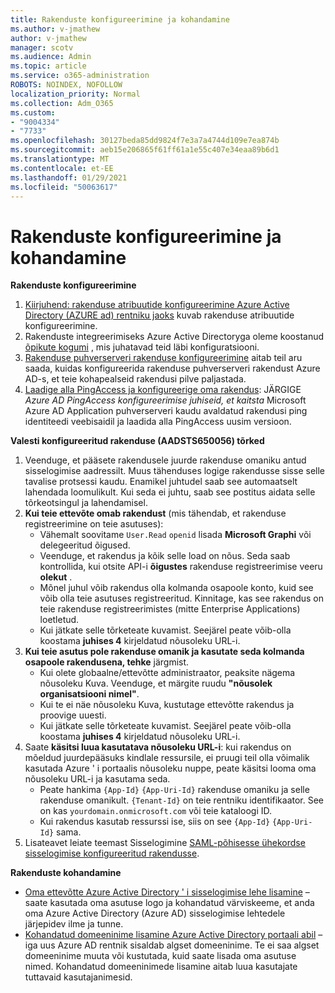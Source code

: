 ```yaml
---
title: Rakenduste konfigureerimine ja kohandamine
ms.author: v-jmathew
author: v-jmathew
manager: scotv
ms.audience: Admin
ms.topic: article
ms.service: o365-administration
ROBOTS: NOINDEX, NOFOLLOW
localization_priority: Normal
ms.collection: Adm_O365
ms.custom:
- "9004334"
- "7733"
ms.openlocfilehash: 30127beda85dd9824f7e3a7a4744d109e7ea874b
ms.sourcegitcommit: aeb15e206865f61ff61a1e55c407e34eaa89b6d1
ms.translationtype: MT
ms.contentlocale: et-EE
ms.lasthandoff: 01/29/2021
ms.locfileid: "50063617"
---
```

# <a name="configure-and-customize-applications"></a>Rakenduste konfigureerimine ja kohandamine

**Rakenduste konfigureerimine**

1. [Kiirjuhend: rakenduse atribuutide konfigureerimine Azure Active Directory (AZURE ad) rentniku jaoks](https://docs.microsoft.com/azure/active-directory/manage-apps/add-application-portal-configure) kuvab rakenduse atribuutide konfigureerimine.
2. Rakenduste integreerimiseks Azure Active Directoryga oleme koostanud [õpikute kogumi](https://docs.microsoft.com/azure/active-directory/saas-apps/tutorial-list) , mis juhatavad teid läbi konfiguratsiooni.
3. [Rakenduse puhverserveri rakenduse konfigureerimine](https://docs.microsoft.com/azure/active-directory/manage-apps/application-proxy-config-how-to) aitab teil aru saada, kuidas konfigureerida rakenduse puhverserveri rakendust Azure AD-s, et teie kohapealseid rakendusi pilve paljastada.
4. [Laadige alla PingAccess ja konfigureerige oma rakendus](https://docs.microsoft.com/azure/active-directory/manage-apps/application-proxy-ping-access-publishing-guide#download-pingaccess-and-configure-your-application): JÄRGIGE *Azure AD PingAccess konfigureerimise juhiseid, et kaitsta* Microsoft Azure AD Application puhverserveri kaudu avaldatud rakendusi ping identiteedi veebisaidil ja laadida alla PingAccess uusim versioon.

**Valesti konfigureeritud rakenduse (AADSTS650056) tõrked**

1. Veenduge, et pääsete rakendusele juurde rakenduse omaniku antud sisselogimise aadressilt. Muus tähenduses logige rakendusse sisse selle tavalise protsessi kaudu. Enamikel juhtudel saab see automaatselt lahendada loomulikult. Kui seda ei juhtu, saab see postitus aidata selle tõrkeotsingul ja lahendamisel.
2. **Kui teie ettevõte omab rakendust** (mis tähendab, et rakenduse registreerimine on teie asutuses):
    - Vähemalt soovitame `User.Read` `openid` lisada **Microsoft Graphi** või delegeeritud õigused.
    - Veenduge, et rakendus ja kõik selle load on nõus. Seda saab kontrollida, kui otsite API-i **õigustes** rakenduse registreerimise veeru **olekut** .
    - Mõnel juhul võib rakendus olla kolmanda osapoole konto, kuid see võib olla teie asutuses registreeritud. Kinnitage, kas see rakendus on teie rakenduse registreerimistes (mitte Enterprise Applications) loetletud.
    - Kui jätkate selle tõrketeate kuvamist. Seejärel peate võib-olla koostama **juhises 4** kirjeldatud nõusoleku URL-i.
3. **Kui teie asutus pole rakenduse omanik ja kasutate seda kolmanda osapoole rakendusena, tehke** järgmist.
    - Kui olete globaalne/ettevõtte administraator, peaksite nägema nõusoleku Kuva. Veenduge, et märgite ruudu **"nõusolek organisatsiooni nimel"**.
    - Kui te ei näe nõusoleku Kuva, kustutage ettevõtte rakendus ja proovige uuesti.
    - Kui jätkate selle tõrketeate kuvamist. Seejärel peate võib-olla koostama **juhises 4** kirjeldatud nõusoleku URL-i.
4. Saate **käsitsi luua kasutatava nõusoleku URL-i**: kui rakendus on mõeldud juurdepääsuks kindlale ressursile, ei pruugi teil olla võimalik kasutada Azure ' i portaalis nõusoleku nuppe, peate käsitsi looma oma nõusoleku URL-i ja kasutama seda.
    - Peate hankima `{App-Id}` `{App-Uri-Id}` rakenduse omaniku ja selle rakenduse omanikult. `{Tenant-Id}` on teie rentniku identifikaator. See on kas `yourdomain.onmicrosoft.com` või teie kataloogi ID.
    - Kui rakendus kasutab ressurssi ise, siis on see `{App-Id}` `{App-Uri-Id}` sama.
5. Lisateavet leiate teemast Sisselogimine [SAML-põhisesse ühekordse sisselogimise konfigureeritud rakendusse](https://docs.microsoft.com/azure/active-directory/manage-apps/application-sign-in-problem-federated-sso-gallery#misconfigured-application).

**Rakenduste kohandamine**

- [Oma ettevõtte Azure Active Directory ' i sisselogimise lehe lisamine](https://docs.microsoft.com/azure/active-directory/fundamentals/customize-branding) – saate kasutada oma asutuse logo ja kohandatud värviskeeme, et anda oma Azure Active Directory (Azure AD) sisselogimise lehtedele järjepidev ilme ja tunne.
- [Kohandatud domeeninime lisamine Azure Active Directory portaali abil](https://docs.microsoft.com/azure/active-directory/fundamentals/add-custom-domain) – iga uus Azure AD rentnik sisaldab algset domeeninime. Te ei saa algset domeeninime muuta või kustutada, kuid saate lisada oma asutuse nimed. Kohandatud domeeninimede lisamine aitab luua kasutajate tuttavaid kasutajanimesid.
